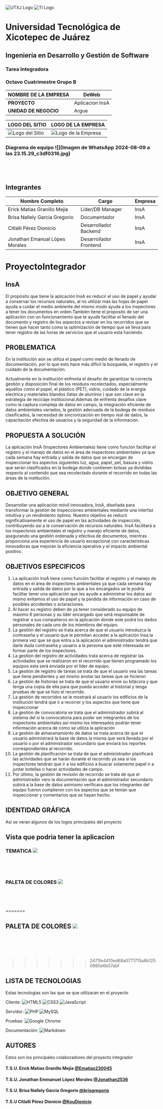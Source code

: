 ![UTXJ Logo]([https://path_to_logo_image](https://cobaepedu-my.sharepoint.com/:i:/g/personal/emgranilloma20_cobaep_edu_mx/EaXoxPC55FdOiOaS1aixCooBuw4FC2XMaiuVnCaTzwsO-Q?e=fHDtcd)) ![TI Logo]([https://path_to_logo_image](https://cobaepedu-my.sharepoint.com/:i:/g/personal/emgranilloma20_cobaep_edu_mx/EXpCwZf1f8VNmsvtt0TwfHsBOJGIEsQRk8yfe5MxbDM8oQ?e=t8WJ3M))

# Universidad Tecnológica de Xicotepec de Juárez

## Ingeniería en Desarrollo y Gestión de Software

### Tarea Integradora

### Octavo Cuatrimestre Grupo B

| NOMBRE DE LA EMPRESA | DeWeb |
|----------------------|-------|
| **PROYECTO**         | Aplicacion InsA |
| **UNIDAD DE NEGOCIO**| Argue |

| LOGO DEL SITIO         | LOGO DE LA EMPRESA       |
|------------------------|--------------------------|
| ![Logo del Sitio](https://github.com/Brisgregorio/ProyectoIntegrador/blob/main/aplicacion.jpg) | ![Logo de la Empresa](https://github.com/Brisgregorio/ProyectoIntegrador/blob/main/empresa.jpg) |

### Diagrama de equipo ![](Imagen de WhatsApp 2024-08-09 a las 23.15.29_c3df0316.jpg) <br></br><br></br>

## Integrantes

| Nombre Completo              | Cargo                   | Empresa |
|------------------------------|-------------------------|---------|
|Erick Matias Granillo Mejia   | Líder/DB Manager        | InsA    |
| Brisa Nallely Garcia Gregorio| Documentador            |InsA     |
| Citlalli Pérez Dionicio      | Desarrollador Backend   | InsA    |
|Jonathan Emanual Lópes Morales| Desarrollador Frontend  | InsA    |




# ProyectoIntegrador


## InsA
<p>
El propósito que tiene la aplicación InsA es reducir el uso de papel y ayudar a conservar los recursos naturales, al no utilizar más las hojas de papel ayuda a cuidar el medio ambiente del mismo modo ayuda a los inspectores a tener los documentos en orden.También tiene el proposito de ser una aplicación con un funcionamiento que te ayude facilitar el llenado del documento y registro de los aspectos a revisar en los recorridos que se tienen que hacer tanto como la optimización de tiempo que se lleva para tener registro de las horas de servicios que el usuario está haciendo. 
</p>
  
  ## PROBLEMATICA
  <p>
En la institución aún se utiliza el papel como medio de llenado de documentación, por lo que esto hace más difícil la búsqueda, el registro y el cuidado de la documentación. </p>
<p>Actualmente en la institución enfrenta el desafío de garantizar la correcta gestión y disposición final de los residuos recolectados, especialmente aquellos como el papel, el plástico (PET), vidrio, cuidado de la energia electrica y materiales blandos (latas de aluminio ) que son clave en la estrategia de reciclaje institucional.Ademas de enfrenta desafíos clave como la captura compleja de datos en campo, la integración eficiente de datos ambientales variados, la gestión adecuada de la bodega de residuos clasificados, la necesidad de sincronización en tiempo real de datos, la capacitación efectiva de usuarios y la seguridad de la información.   </p>

## PROPUESTA A SOLUCIÓN
<p>
  La aplicación InsA (Inspectores Ambientales) tiene como función facilitar el registro y el manejo de datos en el área de inspectores ambientales ya que cada semana hay entrada y salida de datos que se encargan de inspeccionar los aspectos siguientes luz, agua, papel, pet, basura y vidrio que serán clasificados en la bodega donde contienen bolsas ya divididas respecto al contenido que sea recolectado durante el recorrido en todas las áreas de la institución.
</p>

  
  
  ## OBJETIVO GENERAL 
  
Desarrollar una aplicación móvil innovadora, InsA, diseñada para transformar la gestión de inspecciones ambientales mediante una interfaz intuitiva y un rendimiento óptimo. Nuestro objetivo es reducir significativamente el uso de papel en las actividades de inspección, contribuyendo así a la conservación de recursos naturales. InsA facilitará a los inspectores ambientales el registro y manejo eficiente de datos, asegurando una gestión ordenada y efectiva de documentos, mientras proporciona una experiencia de usuario excepcional con características innovadoras que mejoran la eficiencia operativa y el impacto ambiental positivo.
    


## OBJETIVOS ESPECIFICOS

1. La aplicación InsA tiene como función facilitar el registro y el manejo de datos en el área de inspectores ambientales ya que cada semana hay entrada y salida de datos por lo que a los encargados se le podría facilitar tener una aplicación que les ayude a administrar los datos así mismo evitamos el uso de papel y la perdida de información en caso de posibles accidentes o aclaraciones.
2. Al hacer su registro deben de ya tener considerado su equipo de máximo 6 personas y su líder encargado que será responsable de registrar a sus compañeros en la aplicación donde este podrá los dados personales de cada uno de los miembros del equipo.
3. La gestión del registro se trata acerca de que el usuario introduzca la contraseña y el usuario que le permitan acceder a la aplicación Insa la primera vez que sé que entra a la aplicación el administrador tendrá que darle duda contraseña y usuario a la persona que esté interesada en formar parte de los inspectores.
4. La gestión del registro de actividades trata acerca de registrar las actividades que se realizaron en el recorrido que tienen programado los equipos esta será enviada por el líder de equipo.
5. La gestión de registro de tareas se trata de que el usuario vea las tareas que tiene pendientes y así mismo anotar las tareas que se hicieron
6. La gestión de historias se trata de que el usuario envíe su bitácora y que tenga una copia de ella para que pueda acceder al historial y tenga pruebas de que se hizo el recorrido.
7. La gestión de recorridos se le mostrará al usuario los edificios de la institución tendrá que ir a recorrer y los aspectos que tiene que inspeccionar
8. La gestión de convocatoria se trata que el administrador subirá al sistema del sí la convocatoria para poder ser integrantes de los inspectores ambientales así mismo los interesados podrán tener información acerca de cómo se utiliza la aplicación
9. La gestión de almacenamiento de datos se trata acerca de que el usuario administrará la base de datos la misma que será llenada por el usuario o por el administrador secundario que enviará los reportes correspondientes al recorrido.
10. La gestión de planificación se trata de que el administrador planificará las actividades que se harán durante el recorrido ya sea si los inspectores tendrán que ir a los edificios a buscar solamente papel ir a juntar botellas o hacer actividades de campo.
11. Por último, la gestión de revisión de recorrido se trata de que el administrador vero la documentación que el administrador secundario subirá a la base de datos asimismo verificara que los integrantes del equipo fueron cumplieron con los aspectos que se tenían que inspeccionar y comentarios que se hayan hecho.



## IDENTIDAD GRÁFICA
Asi se veran algunos de los logos principales del proyecto
## Vista que podria tener la aplicacion 
### TEMATICA ![](https://github.com/Brisgregorio/ProyectoIntegrador/blob/main/Imagen%20de%20WhatsApp%202024-07-02%20a%20las%2012.23.52_162615ea.jpg) <br></br><br></br>

### PALETA DE COLORES ![](https://github.com/Brisgregorio/ProyectoIntegrador/blob/main/Imagen%20de%20WhatsApp%202024-07-02%20a%20las%2012.23.52_7a6c78e1.jpg) <br></br><br></br>
=======
## PALETA DE COLORES ![](https://github.com/Brisgregorio/ProyectoIntegrador/blob/main/Imagen%20de%20WhatsApp%202024-07-02%20a%20las%2012.23.52_7a6c78e1.jpg) <br></br><br></br>
>>>>>>> 2471fe4410ed68a0771715a8b1250980e6b57abf
## LISTA DE TECNOLOGIAS
Estas tecnologias son las que se que utilizaran en el proyecto
  
 <p>

Cliente:
![HTML5](https://img.shields.io/badge/HTML5-E34F26?style=for-the-badge&logo=html5&logoColor=white)
![CSS3](https://img.shields.io/badge/CSS3-1572B6?style=for-the-badge&logo=css3&logoColor=white)
![JavaScript](https://img.shields.io/badge/JavaScript-F7DF1E?style=for-the-badge&logo=javascript&logoColor=black)

Servidor:
![PHP](https://img.shields.io/badge/PHP-777BB4?style=for-the-badge&logo=php&logoColor=white)
![MySQL](https://img.shields.io/badge/MySQL-4479A1?style=for-the-badge&logo=mysql&logoColor=white)

Pruebas:
![Google Chrome](https://img.shields.io/badge/Google_Chrome-4285F4?style=for-the-badge&logo=google-chrome&logoColor=white)

Documentación:
![Markdown](https://img.shields.io/badge/Made%20with-Narkdown-1f425f.svg)

</p>

## AUTORES
Estos son los principales colaboradores del proyecto integrador
#### T.S.U. Erick Matias Granillo Mejia [@Ematias230045](https://github.com/Ematias230045)
#### T.S.U. Jonathan Emmanuel López Morales [@Jonathan2536](https://github.com/Jonathan2536)
#### T.S.U. Brisa Nallely Garcia Gregorio [@brisgregorio](https://github.com/Brisgregorio)
#### T.S.U Citlalli Pérez Dionicio [@KouDionicio](https://github.com/KouDionicio)
